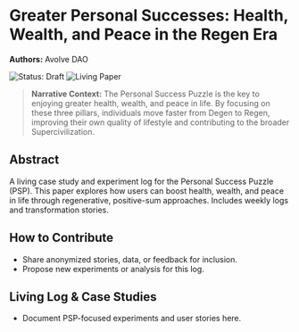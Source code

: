 # Greater Personal Successes: Health, Wealth, and Peace in the Regen Era

**Authors:** Avolve DAO

![Status: Draft](https://img.shields.io/badge/status-draft-orange) ![Living Paper](https://img.shields.io/badge/living--document-true-blue)

> **Narrative Context:**
> The Personal Success Puzzle is the key to enjoying greater health, wealth, and peace in life. By focusing on these three pillars, individuals move faster from Degen to Regen, improving their own quality of lifestyle and contributing to the broader Supercivilization.

## Abstract

A living case study and experiment log for the Personal Success Puzzle (PSP). This paper explores how users can boost health, wealth, and peace in life through regenerative, positive-sum approaches. Includes weekly logs and transformation stories.

## How to Contribute

- Share anonymized stories, data, or feedback for inclusion.
- Propose new experiments or analysis for this log.

## Living Log & Case Studies

- Document PSP-focused experiments and user stories here.
